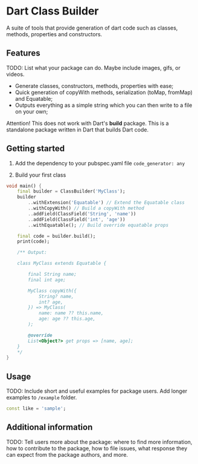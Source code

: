 # Dart Class Builder

A suite of tools that provide generation of dart code such as classes, methods, properties and constructors.

## Features

TODO: List what your package can do. Maybe include images, gifs, or videos.

- Generate classes, constructors, methods, properties with ease;
- Quick generation of copyWith methods, serialization (toMap, fromMap) and Equatable;
- Outputs everything as a simple string which you can then write to a file on your own;

Attention! This does not work with Dart's **build** package. This is a standalone package written in Dart that builds Dart code.

## Getting started

1. Add the dependency to your pubspec.yaml file
`code_generator: any`

2. Build your first class
```dart
void main() {
    final builder = ClassBuilder('MyClass');
    builder
        ..withExtension('Equatable') // Extend the Equatable class
        ..withCopyWith() // Build a copyWith method
        ..addField(ClassField('String', 'name'))
        ..addField(ClassField('int', 'age'))
        ..withEquatable(); // Build override equatable props

    final code = builder.build();
    print(code);

    /** Output:

    class MyClass extends Equatable {

        final String name;
        final int age;

        MyClass copyWith({
            String? name,
            int? age,
        }) => MyClass(
            name: name ?? this.name,
            age: age ?? this.age,
        );

        @override
        List<Object?> get props => [name, age];
    }
    */
}
```

## Usage

TODO: Include short and useful examples for package users. Add longer examples
to `/example` folder. 

```dart
const like = 'sample';
```

## Additional information

TODO: Tell users more about the package: where to find more information, how to 
contribute to the package, how to file issues, what response they can expect 
from the package authors, and more.
